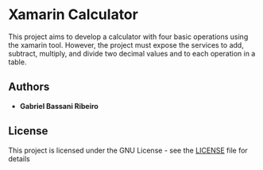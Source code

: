 # Xamarin Calculator

This project aims to develop a calculator with four basic operations using the xamarin tool. However, the project must expose the services to add, subtract, multiply, and divide two decimal values and to each operation in a table.

## Authors

* **Gabriel Bassani Ribeiro**

## License

This project is licensed under the GNU License - see the [LICENSE](LICENSE) file for details
